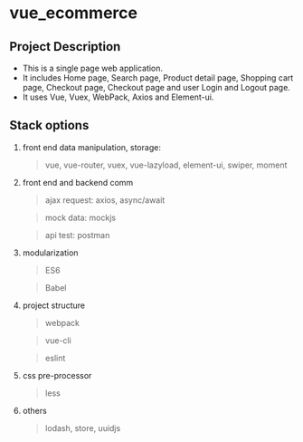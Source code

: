 # vue_ecommerce

## Project Description

- This is a single page web application.
- It includes Home page, Search page, Product detail page, Shopping cart page, Checkout page, Checkout page and user Login and Logout page.
- It uses Vue, Vuex, WebPack, Axios and Element-ui.

## Stack options

1. front end data manipulation, storage:

   > vue, vue-router, vuex, vue-lazyload, element-ui, swiper, moment

2. front end and backend comm

   > ajax request: axios, async/await

   > mock data: mockjs

   > api test: postman

3. modularization

   > ES6

   > Babel

4. project structure

   > webpack

   > vue-cli

   > eslint

5. css pre-processor

   > less

6. others
   > lodash, store, uuidjs

